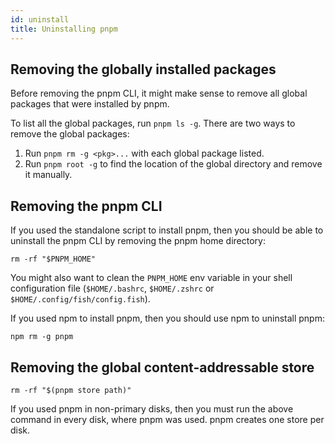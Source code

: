 ```yaml
---
id: uninstall
title: Uninstalling pnpm
---
```


## Removing the globally installed packages

Before removing the pnpm CLI, it might make sense to remove all global packages that were installed by pnpm.

To list all the global packages, run `pnpm ls -g`. There are two ways to remove the global packages:

1. Run `pnpm rm -g <pkg>...` with each global package listed.
2. Run `pnpm root -g` to find the location of the global directory and remove it manually.

## Removing the pnpm CLI

If you used the standalone script to install pnpm, then you should be able to uninstall the pnpm CLI by removing the pnpm home directory:

```
rm -rf "$PNPM_HOME"
```

You might also want to clean the `PNPM_HOME` env variable in your shell configuration file (`$HOME/.bashrc`, `$HOME/.zshrc` or `$HOME/.config/fish/config.fish`).

If you used npm to install pnpm, then you should use npm to uninstall pnpm:

```
npm rm -g pnpm
```

## Removing the global content-addressable store

```
rm -rf "$(pnpm store path)"
```

If you used pnpm in non-primary disks, then you must run the above command in every disk, where pnpm was used.
pnpm creates one store per disk.

